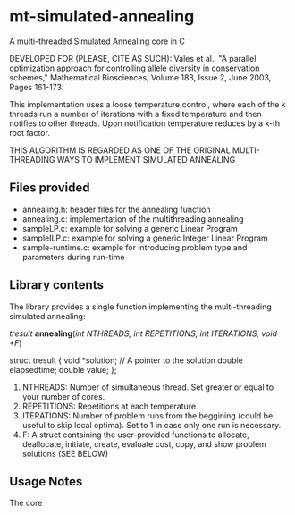 # mt-simulated-annealing
A multi-threaded Simulated Annealing core in C

DEVELOPED FOR (PLEASE, CITE AS SUCH):
Vales et al., "A parallel optimization approach for controlling allele diversity in conservation schemes,"
Mathematical Biosciences, Volume 183, Issue 2, June 2003, Pages 161-173.

This implementation uses a loose temperature control, where each of the k threads run a number of iterations
with a fixed temperature and then notifies to other threads. Upon notification temperature reduces by 
a k-th root factor.

THIS ALGORITHM IS REGARDED AS ONE OF THE ORIGINAL MULTI-THREADING WAYS TO IMPLEMENT SIMULATED ANNEALING


<h2>Files provided</h2>

<ul>
<li> annealing.h: header files for the annealing function
<li> annealing.c: implementation of the multithreading annealing
<li> sampleLP.c: example for solving a generic Linear Program
<li> sampleILP.c: example for solving a generic Integer Linear Program
<li> sample-runtime.c: example for introducing problem type and parameters during run-time
</ul>

<h2>Library contents</h2>

The library provides a single function implementing the multi-threading simulated annealing:<br>

<i>tresult</i> <b>annealing</b>(<i>int NTHREADS, int REPETITIONS, int ITERATIONS, void *F</i>)


struct tresult {
        void *solution; // A pointer to the solution
        double elapsedtime;
        double value;
};

<ol>
<li> NTHREADS: Number of simultaneous thread. Set greater or equal to your number of cores.
<li> REPETITIONS: Repetitions at each temperature
<li> ITERATIONS: Number of problem runs from the beggining (could be useful to skip local optima). Set to 1 in case only one run is necessary.
<li> F: A struct containing the user-provided functions to allocate, deallocate, initiate, create, evaluate cost, copy, and show problem solutions (SEE BELOW)
</ol>




<h2>Usage Notes</h2>

The core 


